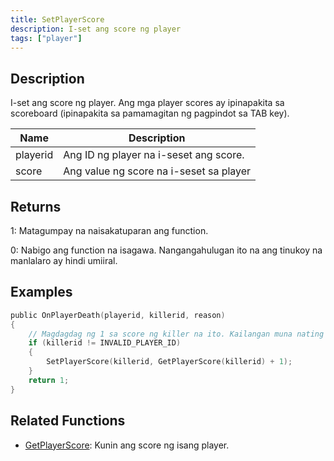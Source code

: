 ```yaml
---
title: SetPlayerScore
description: I-set ang score ng player
tags: ["player"]
---
```


## Description

I-set ang score ng player. Ang mga player scores ay ipinapakita sa scoreboard (ipinapakita sa pamamagitan ng pagpindot sa TAB key).

| Name     | Description                               |
| -------- | ----------------------------------------- |
| playerid | Ang ID ng player na i-seset ang score.    |
| score    | Ang value ng score na i-seset sa player   |

## Returns

1: Matagumpay na naisakatuparan ang function.

0: Nabigo ang function na isagawa. Nangangahulugan ito na ang tinukoy na manlalaro ay hindi umiiral.

## Examples

```c
public OnPlayerDeath(playerid, killerid, reason)
{
    // Magdagdag ng 1 sa score ng killer na ito. Kailangan muna nating suriin kung valid ito.
    if (killerid != INVALID_PLAYER_ID)
    {
        SetPlayerScore(killerid, GetPlayerScore(killerid) + 1);
    }
    return 1;
}
```

## Related Functions

- [GetPlayerScore](GetPlayerScore): Kunin ang score ng isang player.